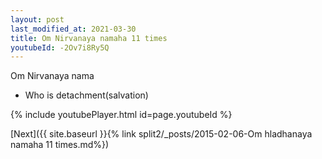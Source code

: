 ```yaml
---
layout: post
last_modified_at: 2021-03-30
title: Om Nirvanaya namaha 11 times
youtubeId: -2Ov7i8Ry5Q
---
```

 
 
Om Nirvanaya nama 
 
 -  Who is detachment(salvation) 
 
  
 
  
 
 
 
 
 
 


{% include youtubePlayer.html id=page.youtubeId %}
 
[Next]({{ site.baseurl }}{% link  split2/_posts/2015-02-06-Om hladhanaya namaha 11 times.md%})
 
